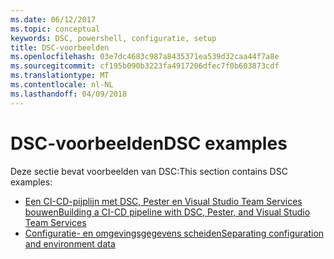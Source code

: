 ```yaml
---
ms.date: 06/12/2017
ms.topic: conceptual
keywords: DSC, powershell, configuratie, setup
title: DSC-voorbeelden
ms.openlocfilehash: 03e7dc4683c987a8435371ea539d32caa44f7a8e
ms.sourcegitcommit: cf195b090b3223fa4917206dfec7f0b603873cdf
ms.translationtype: MT
ms.contentlocale: nl-NL
ms.lasthandoff: 04/09/2018
---
```

# <a name="dsc-examples"></a><span data-ttu-id="c5b5c-103">DSC-voorbeelden</span><span class="sxs-lookup"><span data-stu-id="c5b5c-103">DSC examples</span></span>

<span data-ttu-id="c5b5c-104">Deze sectie bevat voorbeelden van DSC:</span><span class="sxs-lookup"><span data-stu-id="c5b5c-104">This section contains DSC examples:</span></span>

- [<span data-ttu-id="c5b5c-105">Een CI-CD-pijplijn met DSC, Pester en Visual Studio Team Services bouwen</span><span class="sxs-lookup"><span data-stu-id="c5b5c-105">Building a CI-CD pipeline with DSC, Pester, and Visual Studio Team Services</span></span>](dscCiCd.md)
- [<span data-ttu-id="c5b5c-106">Configuratie- en omgevingsgegevens scheiden</span><span class="sxs-lookup"><span data-stu-id="c5b5c-106">Separating configuration and environment data</span></span>](separatingEnvData.md)